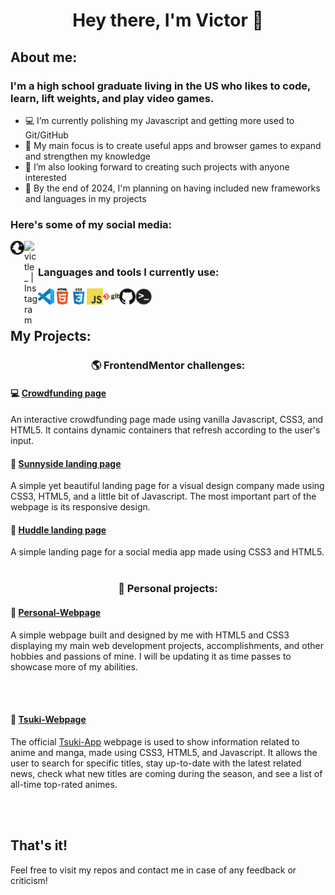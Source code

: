 <h1 align='center'>Hey there, I'm Victor 👋</h1>

## About me:

### I'm a high school graduate living in the US who likes to code, learn, lift weights, and play video games. 

- 💻 I’m currently polishing my Javascript and getting more used to Git/GitHub
- 🧭 My main focus is to create useful apps and browser games to expand and strengthen my knowledge 
- 👯 I’m also looking forward to creating such projects with anyone interested
- 📅 By the end of 2024, I'm planning on having included new frameworks and languages in my projects

### Here's some of my social media:

[<img align="left" alt="victle2003" width="22px" src="https://raw.githubusercontent.com/iconic/open-iconic/master/svg/globe.svg" />][profile]

[<img align="left" alt="victle_ | Instagram" width="22px" src="https://cdn.jsdelivr.net/npm/simple-icons@v3/icons/instagram.svg" />][instagram]

<br />

### Languages and tools I currently use:

<img align="left" alt="Visual Studio Code" width="26px" src="https://raw.githubusercontent.com/github/explore/80688e429a7d4ef2fca1e82350fe8e3517d3494d/topics/visual-studio-code/visual-studio-code.png" />
<img align="left" alt="HTML5" width="26px" src="https://raw.githubusercontent.com/github/explore/80688e429a7d4ef2fca1e82350fe8e3517d3494d/topics/html/html.png" />
<img align="left" alt="CSS3" width="26px" src="https://raw.githubusercontent.com/github/explore/80688e429a7d4ef2fca1e82350fe8e3517d3494d/topics/css/css.png" />
<img align="left" alt="JavaScript" width="26px" src="https://raw.githubusercontent.com/github/explore/80688e429a7d4ef2fca1e82350fe8e3517d3494d/topics/javascript/javascript.png" />
<img align="left" alt="Git" width="26px" src="https://raw.githubusercontent.com/github/explore/80688e429a7d4ef2fca1e82350fe8e3517d3494d/topics/git/git.png" />
<img align="left" alt="GitHub" width="26px" src="https://raw.githubusercontent.com/github/explore/78df643247d429f6cc873026c0622819ad797942/topics/github/github.png" />
<img align="left" alt="Terminal" width="26px" src="https://raw.githubusercontent.com/github/explore/80688e429a7d4ef2fca1e82350fe8e3517d3494d/topics/terminal/terminal.png" />

<br />
<br />

## My Projects:

<h3 align='center'>🌎 FrontendMentor challenges:</h3>

#### 💻 [Crowdfunding page][crowdfundingpage]
An interactive crowdfunding page made using vanilla Javascript, CSS3, and HTML5. It contains dynamic containers that refresh according to the user's input.
#### 🍊 [Sunnyside landing page][sunnysidepage]
A simple yet beautiful landing page for a visual design company made using CSS3, HTML5, and a little bit of Javascript. The most important part of the webpage is its responsive design.
#### 💭 [Huddle landing page][huddlepage]
A simple landing page for a social media app made using CSS3 and HTML5.
<br />
<br />

<h3 align='center'> 📝 Personal projects:</h3>

#### 👤 [Personal-Webpage][personalpage]
A simple webpage built and designed by me with HTML5 and CSS3 displaying my main web development projects, accomplishments, and other hobbies and passions of mine. I will be updating it as time passes to showcase more of my abilities. 

<br />
<br />

#### 📕 [Tsuki-Webpage][tsukipage]
The official [Tsuki-App][tsukiapp] webpage is used to show information related to anime and manga, made using CSS3, HTML5, and Javascript. It allows the user to search for specific titles, stay up-to-date with the latest related news, check what new titles are coming during the season, and see a list of all-time top-rated animes.

<br />
<br />

## That's it!

Feel free to visit my repos and contact me in case of any feedback or criticism!

[profile]: https://github.com/victle2003
[instagram]: https://www.instagram.com/victor.leal7/

[crowdfundingpage]: https://victle2003.github.io/Crowdfunding-product-page/
[sunnysidepage]: https://victle2003.github.io/Sunnyside-landing-page/
[huddlepage]: https://victle2003.github.io/Huddle-landing-page/
[personalpage]: https://victle2003.github.io/personal-webpage/
[tsukipage]: https://tsukiapp.github.io/Tsuki-Webpage/

[tsukiapp]: https://github.com/Tsukiapp
                               
